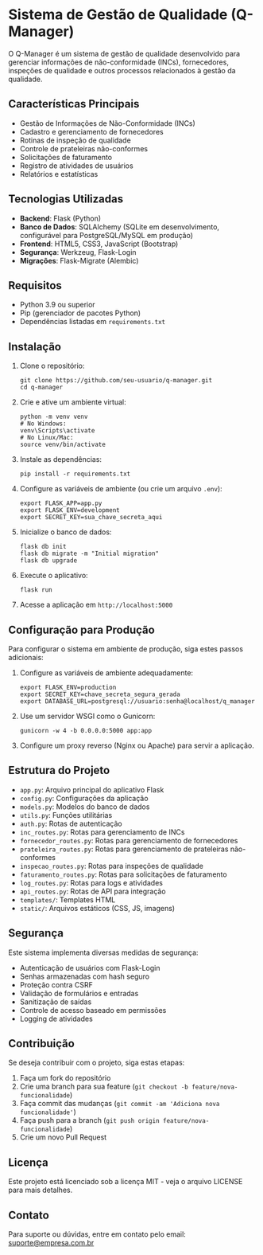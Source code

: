 # Sistema de Gestão de Qualidade (Q-Manager)

O Q-Manager é um sistema de gestão de qualidade desenvolvido para gerenciar informações de não-conformidade (INCs), fornecedores, inspeções de qualidade e outros processos relacionados à gestão da qualidade.

## Características Principais

- Gestão de Informações de Não-Conformidade (INCs)
- Cadastro e gerenciamento de fornecedores
- Rotinas de inspeção de qualidade
- Controle de prateleiras não-conformes
- Solicitações de faturamento
- Registro de atividades de usuários
- Relatórios e estatísticas

## Tecnologias Utilizadas

- **Backend**: Flask (Python)
- **Banco de Dados**: SQLAlchemy (SQLite em desenvolvimento, configurável para PostgreSQL/MySQL em produção)
- **Frontend**: HTML5, CSS3, JavaScript (Bootstrap)
- **Segurança**: Werkzeug, Flask-Login
- **Migrações**: Flask-Migrate (Alembic)

## Requisitos

- Python 3.9 ou superior
- Pip (gerenciador de pacotes Python)
- Dependências listadas em `requirements.txt`

## Instalação

1. Clone o repositório:
   ```
   git clone https://github.com/seu-usuario/q-manager.git
   cd q-manager
   ```

2. Crie e ative um ambiente virtual:
   ```
   python -m venv venv
   # No Windows:
   venv\Scripts\activate
   # No Linux/Mac:
   source venv/bin/activate
   ```

3. Instale as dependências:
   ```
   pip install -r requirements.txt
   ```

4. Configure as variáveis de ambiente (ou crie um arquivo `.env`):
   ```
   export FLASK_APP=app.py
   export FLASK_ENV=development
   export SECRET_KEY=sua_chave_secreta_aqui
   ```

5. Inicialize o banco de dados:
   ```
   flask db init
   flask db migrate -m "Initial migration"
   flask db upgrade
   ```

6. Execute o aplicativo:
   ```
   flask run
   ```

7. Acesse a aplicação em `http://localhost:5000`

## Configuração para Produção

Para configurar o sistema em ambiente de produção, siga estes passos adicionais:

1. Configure as variáveis de ambiente adequadamente:
   ```
   export FLASK_ENV=production
   export SECRET_KEY=chave_secreta_segura_gerada
   export DATABASE_URL=postgresql://usuario:senha@localhost/q_manager
   ```

2. Use um servidor WSGI como o Gunicorn:
   ```
   gunicorn -w 4 -b 0.0.0.0:5000 app:app
   ```

3. Configure um proxy reverso (Nginx ou Apache) para servir a aplicação.

## Estrutura do Projeto

- `app.py`: Arquivo principal do aplicativo Flask
- `config.py`: Configurações da aplicação
- `models.py`: Modelos do banco de dados
- `utils.py`: Funções utilitárias
- `auth.py`: Rotas de autenticação
- `inc_routes.py`: Rotas para gerenciamento de INCs
- `fornecedor_routes.py`: Rotas para gerenciamento de fornecedores
- `prateleira_routes.py`: Rotas para gerenciamento de prateleiras não-conformes
- `inspecao_routes.py`: Rotas para inspeções de qualidade
- `faturamento_routes.py`: Rotas para solicitações de faturamento
- `log_routes.py`: Rotas para logs e atividades
- `api_routes.py`: Rotas de API para integração
- `templates/`: Templates HTML
- `static/`: Arquivos estáticos (CSS, JS, imagens)

## Segurança

Este sistema implementa diversas medidas de segurança:

- Autenticação de usuários com Flask-Login
- Senhas armazenadas com hash seguro
- Proteção contra CSRF
- Validação de formulários e entradas
- Sanitização de saídas
- Controle de acesso baseado em permissões
- Logging de atividades

## Contribuição

Se deseja contribuir com o projeto, siga estas etapas:

1. Faça um fork do repositório
2. Crie uma branch para sua feature (`git checkout -b feature/nova-funcionalidade`)
3. Faça commit das mudanças (`git commit -am 'Adiciona nova funcionalidade'`)
4. Faça push para a branch (`git push origin feature/nova-funcionalidade`)
5. Crie um novo Pull Request

## Licença

Este projeto está licenciado sob a licença MIT - veja o arquivo LICENSE para mais detalhes.

## Contato

Para suporte ou dúvidas, entre em contato pelo email: suporte@empresa.com.br 